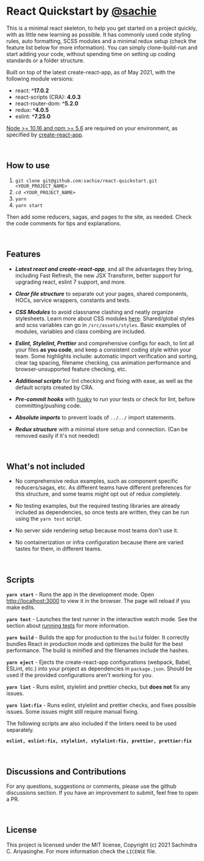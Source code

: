 # React Quickstart by [@sachie](https://github.com/sachie)

This is a minimal react skeleton, to help you get started on a project quickly, with as little new learning as possible.
It has commonly used code styling rules, auto formatting, SCSS modules and a minimal redux setup (check the feature list below for more information). You can simply clone-build-run and start adding your code, without spending time on setting up coding standards or a folder structure.

Built on top of the latest create-react-app, as of May 2021, with the following module versions:

- react: **^17.0.2**
- react-scripts (CRA): **4.0.3**
- react-router-dom: **^5.2.0**
- redux: **^4.0.5**
- eslint: **^7.25.0**

[Node >= 10.16 and npm >= 5.6](https://nodejs.org/en/) are required on your environment, as specified by [create-react-app](https://reactjs.org/docs/create-a-new-react-app.html#create-react-app).

&nbsp;
## How to use

1. `git clone git@github.com:sachie/react-quickstart.git <YOUR_PROJECT_NAME>`
2. `cd <YOUR_PROJECT_NAME>`
3. `yarn`
4. `yarn start`

Then add some reducers, sagas, and pages to the site, as needed.
Check the code comments for tips and explanations.

&nbsp;
## Features

- ***Latest react and create-react-app***, and all the advantages they bring, including Fast Refresh, the new JSX Transform, better support for upgrading react, eslint 7 support, and more.

- ***Clear file structure*** to separate out your pages, shared components, HOCs, service wrappers, constants and texts.

- ***CSS Modules*** to avoid classname clashing and neatly organize stylesheets. Learn more about CSS modules [here](https://create-react-app.dev/docs/adding-a-css-modules-stylesheet/). Shared/global styles and scss variables can go in `/src/assets/styles`. Basic examples of modules, variables and class combing are included.

- ***Eslint, Stylelint, Prettier*** and comprehensive configs for each, to lint all your files **as you code**, and keep a consistent coding style within your team. Some highlights include: automatic import verification and sorting, clear tag spacing, filename checking, css animation performance and browser-unsupported feature checking, etc.

- ***Additional scripts*** for lint checking and fixing with ease, as well as the default scripts created by CRA.

- ***Pre-commit hooks*** with [husky](https://github.com/typicode/husky) to run your tests or check for lint, before committing/pushing code.

- ***Absolute imports*** to prevent loads of `../../` import statements.

- ***Redux structure*** with a minimal store setup and connection. (Can be removed easily if it's not needed)

&nbsp;
## What's not included

- No comprehensive redux examples, such as component specific reducers/sagas, etc. As different teams have different preferences for this structure, and some teams might opt out of redux completely.

- No testing examples, but the required testing libraries are already included as dependencies, so once tests are written, they can be run using the `yarn test` script.

- No server side rendering setup because most teams don't use it.

- No containerization or infra configuration because there are varied tastes for them, in different teams.

&nbsp;
## Scripts

**`yarn start`** - Runs the app in the development mode. Open [http://localhost:3000](http://localhost:3000) to view it in the browser. The page will reload if you make edits.

**`yarn test`** - Launches the test runner in the interactive watch mode. See the section about [running tests](https://facebook.github.io/create-react-app/docs/running-tests) for more information.

**`yarn build`** - Builds the app for production to the `build` folder. It correctly bundles React in production mode and optimizes the build for the best performance. The build is minified and the filenames include the hashes.

**`yarn eject`** - Ejects the create-react-app configurations (webpack, Babel, ESLint, etc.) into your project as dependencies in `package.json`. Should be used if the provided configurations aren't working for you.

**`yarn lint`** - Runs eslint, stylelint and prettier checks, but **does not** fix any issues.

**`yarn lint:fix`** - Runs eslint, stylelint and prettier checks, and fixes possible issues. Some issues might still require manual fixing.

The following scripts are also included if the linters need to be used separately.

**`eslint, eslint:fix, stylelint, stylelint:fix, prettier, prettier:fix`**

&nbsp;
## Discussions and Contributions

For any questions, suggestions or comments, please use the github discussions section.
If you have an improvement to submit, feel free to open a PR.

&nbsp;
## License

This project is licensed under the MIT license, Copyright (c) 2021 Sachindra C. Ariyasinghe. For more information check the `LICENSE` file.
